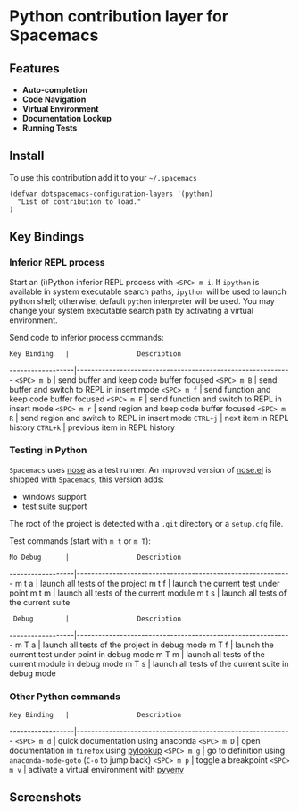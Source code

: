 # Python contribution layer for Spacemacs

## Features

- **Auto-completion**
- **Code Navigation**
- **Virtual Environment**
- **Documentation Lookup**
- **Running Tests**

## Install

To use this contribution add it to your `~/.spacemacs`

```elisp
(defvar dotspacemacs-configuration-layers '(python)
  "List of contribution to load."
)
```

## Key Bindings

### Inferior REPL process

Start an (i)Python inferior REPL process with `<SPC> m i`.  If
`ipython` is available in system executable search paths, `ipython`
will be used to launch python shell; otherwise, default `python`
interpreter will be used.  You may change your system executable
search path by activating a virtual environment.

Send code to inferior process commands:

    Key Binding   |                 Description
------------------|------------------------------------------------------------
`<SPC> m b`       | send buffer and keep code buffer focused
`<SPC> m B`       | send buffer and switch to REPL in insert mode
`<SPC> m f`       | send function and keep code buffer focused
`<SPC> m F`       | send function and switch to REPL in insert mode
`<SPC> m r`       | send region and keep code buffer focused
`<SPC> m R`       | send region and switch to REPL in insert mode
`CTRL+j`          | next item in REPL history
`CTRL+k`          | previous item in REPL history

### Testing in Python

`Spacemacs` uses [nose][nose] as a test runner. An improved version of
[nose.el][nose.el] is shipped with `Spacemacs`, this version adds:
- windows support
- test suite support

The root of the project is detected with a `.git` directory or a `setup.cfg` file.

Test commands (start with `m t` or `m T`):

    No Debug      |                 Description
------------------|------------------------------------------------------------
<SPC> m t a       | launch all tests of the project
<SPC> m t f       | launch the current test under point
<SPC> m t m       | launch all tests of the current module
<SPC> m t s       | launch all tests of the current suite

     Debug        |                 Description
------------------|------------------------------------------------------------
<SPC> m T a       | launch all tests of the project in debug mode
<SPC> m T f       | launch the current test under point in debug mode
<SPC> m T m       | launch all tests of the current module in debug mode
<SPC> m T s       | launch all tests of the current suite in debug mode

### Other Python commands

    Key Binding   |                 Description
------------------|------------------------------------------------------------
`<SPC> m d`       | quick documentation using anaconda
`<SPC> m D`       | open documentation in `firefox` using [pylookup][pylookup]
`<SPC> m g`       | go to definition using `anaconda-mode-goto` (`C-o` to jump back)
`<SPC> m p`       | toggle a breakpoint
`<SPC> m v`       | activate a virtual environment with [pyvenv][pyvenv]

## Screenshots

[anaconda-mode]: https://github.com/proofit404/anaconda-mode
[pyvenv]: https://github.com/jorgenschaefer/pyvenv
[pylookup]: https://github.com/tsgates/pylookup
[nose]: https://github.com/nose-devs/nose/
[nose.el]: https://github.com/syl20bnr/nose.el

